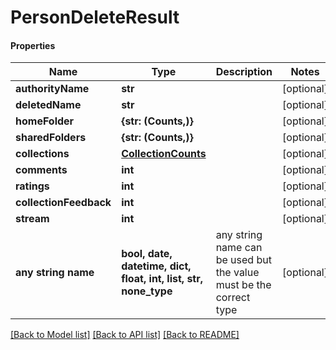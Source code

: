 # PersonDeleteResult

#### Properties
Name | Type | Description | Notes
------------ | ------------- | ------------- | -------------
**authorityName** | **str** |  | [optional] 
**deletedName** | **str** |  | [optional] 
**homeFolder** | **{str: (Counts,)}** |  | [optional] 
**sharedFolders** | **{str: (Counts,)}** |  | [optional] 
**collections** | [**CollectionCounts**](CollectionCounts.md) |  | [optional] 
**comments** | **int** |  | [optional] 
**ratings** | **int** |  | [optional] 
**collectionFeedback** | **int** |  | [optional] 
**stream** | **int** |  | [optional] 
**any string name** | **bool, date, datetime, dict, float, int, list, str, none_type** | any string name can be used but the value must be the correct type | [optional]

[[Back to Model list]](../README.md#documentation-for-models) [[Back to API list]](../README.md#documentation-for-api-endpoints) [[Back to README]](../README.md)

